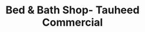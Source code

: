 ---
title: "Bed & Bath Shop- Tauheed Commercial"
url: /karachi/bed-und-bath-shop-tauheed-commercial/
shop: Allgemein
---